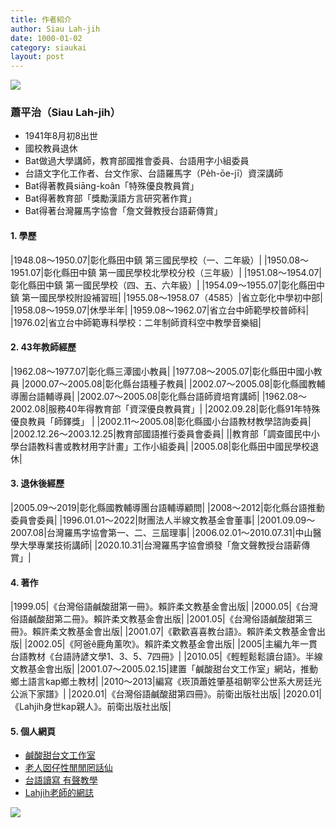 ```yaml
---
title: 作者紹介
author: Siau Lah-jih
date: 1000-01-02
category: siaukai
layout: post
---
```


![](../../too5/00/chokchia1.jpg)

### 蕭平治（Siau Lah-jih）

- 1941年8月初8出世
- 國校教員退休
- Bat做過大學講師，教育部國推會委員、台語用字小組委員
- 台語文字化工作者、台文作家、台語羅馬字（Pe̍h-ōe-jī）資深講師
- Bat得著教員siāng-koân「特殊優良教員賞」
- Bat得著教育部「獎勵漢語方言研究著作賞」
- Bat得著台灣羅馬字協會「詹文聲教授台語薪傳賞」

#### 1. 學歷

|1948.08～1950.07|彰化縣田中鎮 第三國民學校（一、二年級）|
|1950.08～1951.07|彰化縣田中鎮 第一國民學校北學校分校（三年級）|
|1951.08～1954.07|彰化縣田中鎮 第一國民學校（四、五、六年級）|
|1954.09～1955.07|彰化縣田中鎮 第一國民學校附設補習班|
|1955.08～1958.07（4585）|省立彰化中學初中部|
|1958.08～1959.07|休學半年|
|1959.08～1962.07|省立台中師範學校普師科|
|1976.02|省立台中師範專科學校：二年制師資科空中教學音樂組|

#### 2. 43年教師經歷

|1962.08～1977.07|彰化縣三潭國小教員|
|1977.08～2005.07|彰化縣田中國小教員
|2000.07～2005.08|彰化縣台語種子教員|
|2002.07～2005.08|彰化縣國教輔導團台語輔導員|
|2002.07～2005.08|彰化縣台語師資培育講師|
|1962.08～2002.08|服務40年得教育部「資深優良教員賞」|
|2002.09.28|彰化縣91年特殊優良教員「師鐸獎」 |
|2002.11～2005.08|彰化縣國小台語教材教學諮詢委員|
|2002.12.26～2003.12.25|教育部國語推行委員會委員|
||教育部「調查國民中小學台語教科書或教材用字計畫」工作小組委員|
|2005.08|彰化縣田中國民學校退休|

#### 3. 退休後經歷

|2005.09～2019|彰化縣國教輔導團台語輔導顧問|
|2008～2012|彰化縣台語推動委員會委員|
|1996.01.01～2022|財團法人半線文教基金會董事|
|2001.09.09～2007.08|台灣羅馬字協會第一、二、三屆理事|
|2006.02.01～2010.07.31|中山醫學大學專業技術講師|
|2020.10.31|台灣羅馬字協會頒發「詹文聲教授台語薪傳賞」|

#### 4. 著作

|1999.05|《台灣俗語鹹酸甜第一冊》。賴許柔文教基金會出版|
|2000.05|《台灣俗語鹹酸甜第二冊》。賴許柔文教基金會出版|
|2001.05|《台灣俗語鹹酸甜第三冊》。賴許柔文教基金會出版|
|2001.07|《歡歡喜喜教台語》。賴許柔文教基金會出版|
|2002.05|《阿爸ê鹿角薰吹》。賴許柔文教基金會出版|
|2005|主編九年一貫台語教材《台語詩諺文學1、3、5、7四冊》|
|2010.05|《輕輕鬆鬆讀台語》。半線文教基金會出版|
|2001.07～2005.02.15|建置「鹹酸甜台文工作室」網站，推動鄉土語言kap鄉土教材|
|2010～2013|編寫《崁頂蕭姓肇基祖朝宰公世系大房廷光公派下家譜》|
|2020.01|《台灣俗語鹹酸甜第四冊》。前衛出版社出版|
|2020.01|《Lahjih身世kap親人》。前衛出版社出版|

#### 5. 個人網頁

- [鹹酸甜台文工作室](http://blog.xuite.net/kouhua/kiamsngtinn)
- [老人囡仔性閒閒罔話仙](http://chhantionglang.blogspot.com/)
- [台語讀寫 有聲教學](http://tiantionglang.blogspot.com/)
- [Lahjih老師的網誌](http://blog.xuite.net/kouhua/lahjih)

![](../../too5/00/chokchia2.jpg)